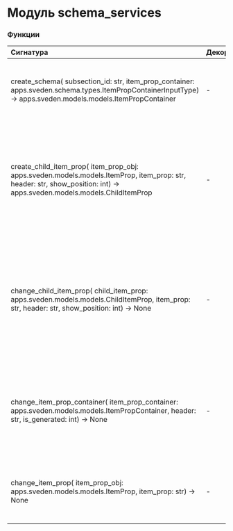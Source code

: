# Модуль schema_services



### Функции

| Сигнатура                                                                                                                                                                  | Декораторы | Описание                                                                                                                                                                                    |
| :------------------------------------------------------------------------------------------------------------------------------------------------------------------------- | :--------- | :------------------------------------------------------------------------------------------------------------------------------------------------------------------------------------------ |
| create_schema( subsection_id: str, item_prop_container: apps.sveden.schema.types.ItemPropContainerInputType) -&#62; apps.sveden.models.models.ItemPropContainer            | -          | Создание структуры данных:param subsection_id: подраздел:param item_prop_container: структура                                                                                               |
| create_child_item_prop( item_prop_obj: apps.sveden.models.models.ItemProp, item_prop: str, header: str, show_position: int) -&#62; apps.sveden.models.models.ChildItemProp | -          | Добавление дочернего тега:param item_prop_obj: главный тег:param item_prop: дочерний тег:param header: название столбца(описание тега):param show_position: позиция при выводе              |
| change_child_item_prop( child_item_prop: apps.sveden.models.models.ChildItemProp, item_prop: str, header: str, show_position: int) -&#62; None                             | -          | Изменение дочернего тега:param child_item_prop: дочерний тег:param item_prop: новое значение itemProp:param header: название столбца(описание тега):param show_position: позиция при выводе |
| change_item_prop_container( item_prop_container: apps.sveden.models.models.ItemPropContainer, header: str, is_generated: int) -&#62; None                                  | -          | Изменение контейнера тега:param item_prop_container: контейнер:param header: новое значение заголовка:param is_generated: флаг генерируемых данных                                          |
| change_item_prop( item_prop_obj: apps.sveden.models.models.ItemProp, item_prop: str) -&#62; None                                                                           | -          | Изменение контейнера тега:param item_prop_obj: Главный тег:param item_prop: новое itemProp                                                                                                  |
